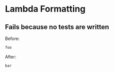 <!-- gen:mayoverwrite -->
# Lambda Formatting

## Fails because no tests are written

Before:
```ruby
foo
```

After:
```ruby
bar
```
